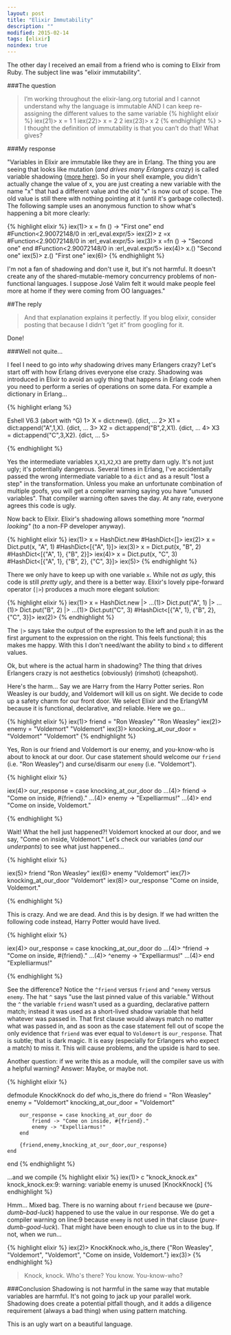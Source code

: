 ```yaml
---
layout: post
title: "Elixir Immutability"
description: ""
modified: 2015-02-14
tags: [elixir]
noindex: true
---
```


The other day I received an email from a friend who is coming to Elixir from Ruby. The subject line
was "elixir immutability".

###The question
>I’m working throughout the elixir-lang.org tutorial and I cannot understand why the language
> is immutable AND I can keep re-assigning the different values to the same variable
> {% highlight elixir %}
 iex(21)> x = 1
 1
 iex(22)> x = 2
 2
 iex(23)> x
 2
{% endhighlight %} > I thought the definition of immutability is that you can’t do that!  What gives?

###My response

"Variables in Elixir are immutable like they are in Erlang. The thing you are seeing that looks like mutation (_and drives many Erlangers crazy_) is called variable shadowing ([more here](http://en.wikipedia.org/wiki/Variable_shadowing)). So in your shell example, you didn't actually change the value of x, you are just creating a new variable with the name "x" that had a different value and the old "x" is now out of scope. The old value is still there with nothing pointing at it (until it's garbage collected). The following sample uses an anonymous function to show what's happening a bit more clearly:

{% highlight elixir %}
iex(1)> x = fn () -> "First one" end
#Function<2.90072148/0 in :erl_eval.expr/5>
iex(2)> z =x
#Function<2.90072148/0 in :erl_eval.expr/5>
iex(3)> x =fn () -> "Second one" end
#Function<2.90072148/0 in :erl_eval.expr/5>
iex(4)> x.()
"Second one"
iex(5)> z.()
"First one"
iex(6)>
{% endhighlight %}

I'm not a fan of shadowing and don't use it, but it's not harmful. It doesn't create any of the shared-mutable-memory concurrency problems of non-functional languages. I suppose José Valim felt it would make people feel more at home if they were coming from OO languages."

##The reply
> And that explanation explains it perfectly. If you blog elixir, consider posting that because I didn’t “get it” from googling for it.

Done!

###Well not quite...

I feel I need to go into _why_ shadowing drives many Erlangers crazy? Let's start off with how Erlang drives everyone else crazy. Shadowing was introduced in Elixir to avoid an ugly thing that happens in Erlang code when you need to perform a series of operations on some data. For example a dictionary in Erlang...

{% highlight erlang %}

Eshell V6.3  (abort with ^G)
1> X = dict:new().
{dict, ...
2> X1 = dict:append("A",1,X).
{dict, ...
3> X2 = dict:append("B",2,X1).
{dict, ...
4> X3 = dict:append("C",3,X2).
{dict, ...
5>

{% endhighlight %}

Yes the intermediate variables `X`,`X1`,`X2`,`X3` are pretty darn ugly. It's not just ugly; it's potentially dangerous. Several times in Erlang, I've accidentally passed the wrong intermediate variable to a `dict` and as a result "lost a step" in the transformation. Unless you make an unfortunate combination of multiple goofs, you will get a compiler warning saying you have "unused variables". That compiler warning often saves the day. At any rate, everyone agrees this code is ugly.

Now back to Elixir. Elixir's shadowing allows something more _"normal looking"_ (to a non-FP developer anyway).

{% highlight elixir %}
iex(1)> x = HashDict.new
#HashDict<[]>
iex(2)> x = Dict.put(x, "A", 1)
#HashDict<[{"A", 1}]>
iex(3)> x = Dict.put(x, "B", 2)
#HashDict<[{"A", 1}, {"B", 2}]>
iex(4)> x = Dict.put(x, "C", 3)
#HashDict<[{"A", 1}, {"B", 2}, {"C", 3}]>
iex(5)>
{% endhighlight %}

There we only have to keep up with one variable `x`. While not _as ugly_, this code is still _pretty ugly_, and there is a better way. Elixir's lovely pipe-forward operator (`|>`) produces a much more elegant solution:

{% highlight elixir %}
iex(1)> x = HashDict.new |>
...(1)> Dict.put("A", 1) |>
...(1)> Dict.put("B", 2) |>
...(1)> Dict.put("C", 3)
#HashDict<[{"A", 1}, {"B", 2}, {"C", 3}]>
iex(2)>
{% endhighlight %}

The `|>` says take the output of the expression to the left and push it in as the first argument to the expression on the right. This feels functional; this makes me happy. With this I don't need/want the ability to bind `x` to different values. 

Ok, but where is the actual harm in shadowing? The thing that drives Erlangers crazy is not aesthetics (obviously) (rimshot) (cheapshot).

Here's the harm... Say we are Harry from the Harry Potter series. Ron Weasley is our buddy, and Voldemort will kill us on sight. We decide to code up a safety charm for our front door. We select Elixir and the ErlangVM because it is functional, declarative, and reliable. Here we go...

{% highlight elixir %}
iex(1)> friend = "Ron Weasley"
"Ron Weasley"
iex(2)> enemy = "Voldemort"
"Voldemort"
iex(3)> knocking_at_our_door = "Voldemort"
"Voldemort"
{% endhighlight %}

Yes, Ron is our friend and Voldemort is our enemy, and you-know-who is about to knock at our door. Our case statement should welcome our `friend` (i.e. "Ron Weasley") and curse/disarm our `enemy` (i.e. "Voldemort").

{% highlight elixir %}

iex(4)> our_response = case knocking_at_our_door do
...(4)>   friend -> "Come on inside, #{friend}."
...(4)>   enemy -> "Expelliarmus!"
...(4)> end
"Come on inside, Voldemort."

{% endhighlight %}

Wait! What the hell just happened?! Voldemort knocked at our door, and we say, "Come on inside, Voldemort." Let's check our variables (_and our underpants_) to see what just happened...

{% highlight elixir %}

iex(5)> friend
"Ron Weasley"
iex(6)> enemy
"Voldemort"
iex(7)> knocking_at_our_door
"Voldemort"
iex(8)> our_response
"Come on inside, Voldemort."

{% endhighlight %}

This is crazy. And we are dead. And this is by design. If we had written the following code instead, Harry Potter would have lived.

{% highlight elixir %}

iex(4)> our_response = case knocking_at_our_door do
...(4)>   ^friend -> "Come on inside, #{friend}."
...(4)>   ^enemy -> "Expelliarmus!"
...(4)> end
"Explelliarmus!"

{% endhighlight %}

See the difference? Notice the `^friend` versus `friend` and `^enemy` versus `enemy`. The hat `^` says "use the last pinned value of this variable." Without the `^` the variable `friend` wasn't used as a guarding, declarative pattern match; instead it was used as a short-lived shadow variable that held whatever was passed in. That first clause would always match no matter what was passed in, and as soon as the case statement fell out of scope the only evidence that `friend` was ever equal to `Voldemort` is `our_response`. That is subtle; that is dark magic. It is easy (especially for Erlangers who expect a match) to miss it. This will cause problems, and the upside is hard to see. 

Another question: if we write this as a module, will the compiler save us with a helpful warning? Answer: Maybe, or maybe not.

{% highlight elixir %}

defmodule KnockKnock do 
	def who_is_there do
		friend = "Ron Weasley"
		enemy = "Voldemort"
		knocking_at_our_door = "Voldemort"

		our_response = case knocking_at_our_door do
			friend -> "Come on inside, #{friend}."
			enemy -> "Expelliarmus!"
		end

		{friend,enemy,knocking_at_our_door,our_response}
	end
end
{% endhighlight %}

...and we compile
{% highlight elixir %}
iex(1)> c "knock_knock.ex"
knock_knock.ex:9: warning: variable enemy is unused
[KnockKnock]
{% endhighlight %}

Hmm... Mixed bag. There is no warning about `friend` because we (_pure-dumb-bad-luck_) happened to use the value in our response. We do get a compiler warning on line:9 because `enemy` is not used in that clause (_pure-dumb-good-luck_). That might have been enough to clue us in to the bug. If not, when we run... 

{% highlight elixir %}
iex(2)> KnockKnock.who_is_there
{"Ron Weasley", "Voldemort", "Voldemort", "Come on inside, Voldemort."}
iex(3)>
{% endhighlight %}

> Knock, knock. 
> Who's there?
> You know. 
> You-know-who? 

###Conclusion
Shadowing is not harmful in the same way that mutable variables are harmful. It's not going to jack up your parallel work. Shadowing does create a potential pitfall though, and it adds a diligence requirement (always a bad thing) when using pattern matching. 

This is an ugly wart on a beautiful language. 


